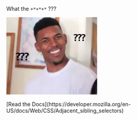 What the `+*+*+*` ???

<img src="assets/nick_young_meme.jpg">

<p class="fragment fade-in">
[Read the Docs](https://developer.mozilla.org/en-US/docs/Web/CSS/Adjacent_sibling_selectors)
</p>
